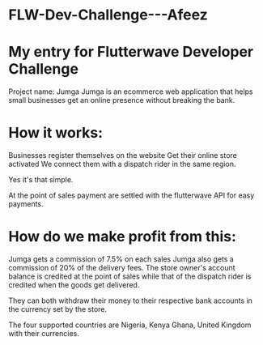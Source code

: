 # FLW-Dev-Challenge---Afeez
# My entry for Flutterwave Developer Challenge
Project name: Jumga
Jumga is an ecommerce web application that helps small businesses get an online presence without breaking the bank.

# How it works:
Businesses register themselves on the website
Get their online store activated
We connect them with a dispatch rider in the same region.

Yes it's that simple.

At the point of sales payment are settled with the flutterwave API for easy payments.

# How do we make profit from this:
Jumga gets a commission of 7.5% on each sales
Jumga also gets a commission of 20% of the delivery fees.
The store owner's account balance is credited at the point of sales while that of the dispatch rider is credited when the goods get delivered.

They can both withdraw their money to their respective bank accounts in the currency set by the store.

The four supported countries are Nigeria, Kenya Ghana, United Kingdom with their currencies.

